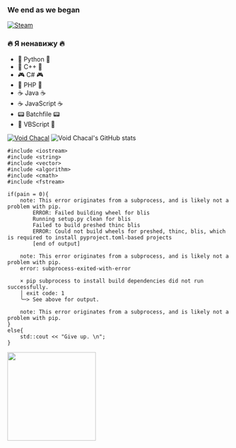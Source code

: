 ### We end as we began

[![Steam](https://img.shields.io/badge/Steam-000000?style=for-the-badge&logo=steam&logoColor=white)](https://steamcommunity.com/id/VoidLunar/)

### 🔥 Я ненавижу 🔥

<ul>
<li>🐍 Python 🐍</li>
<li>💾 C++ 💾</li>
<li>🎮 C# 🎮</li>
<li>🐘 PHP 🐘</li>
<li>☕ Java ☕</li>
<li>☕ JavaScript ☕</li>
<li>📟 Batchfile 📟</li>
<li>📠 VBScript 📠</li>
</ul>

[![Void Chacal](https://github-readme-stats.vercel.app/api/top-langs/?username=VoidChacal&layout=compact&theme=dark)](https://github.com/anuraghazra/github-readme-stats)
![Void Chacal's GitHub stats](https://github-readme-stats.vercel.app/api?username=VoidChacal&show_icons=true&theme=dark)

```
#include <iostream>
#include <string>
#include <vector>
#include <algorithm>
#include <cmath>
#include <fstream>

if(pain = 0){
    note: This error originates from a subprocess, and is likely not a problem with pip.
        ERROR: Failed building wheel for blis
        Running setup.py clean for blis
        Failed to build preshed thinc blis
        ERROR: Could not build wheels for preshed, thinc, blis, which is required to install pyproject.toml-based projects
        [end of output]

    note: This error originates from a subprocess, and is likely not a problem with pip.
    error: subprocess-exited-with-error

    × pip subprocess to install build dependencies did not run successfully.
    │ exit code: 1
    ╰─> See above for output.

    note: This error originates from a subprocess, and is likely not a problem with pip.
}
else{
    std::cout << "Give up. \n";
}
```

<img src="what_is_the_chance.gif" height="200px">

